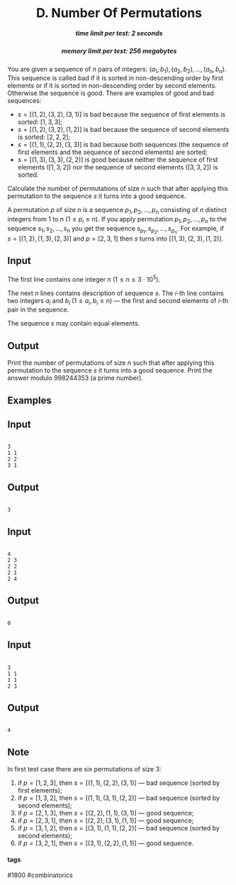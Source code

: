 <h1 style='text-align: center;'> D. Number Of Permutations</h1>

<h5 style='text-align: center;'>time limit per test: 2 seconds</h5>
<h5 style='text-align: center;'>memory limit per test: 256 megabytes</h5>

You are given a sequence of $n$ pairs of integers: $(a_1, b_1), (a_2, b_2), \dots , (a_n, b_n)$. This sequence is called bad if it is sorted in non-descending order by first elements or if it is sorted in non-descending order by second elements. Otherwise the sequence is good. There are examples of good and bad sequences:

* $s = [(1, 2), (3, 2), (3, 1)]$ is bad because the sequence of first elements is sorted: $[1, 3, 3]$;
* $s = [(1, 2), (3, 2), (1, 2)]$ is bad because the sequence of second elements is sorted: $[2, 2, 2]$;
* $s = [(1, 1), (2, 2), (3, 3)]$ is bad because both sequences (the sequence of first elements and the sequence of second elements) are sorted;
* $s = [(1, 3), (3, 3), (2, 2)]$ is good because neither the sequence of first elements $([1, 3, 2])$ nor the sequence of second elements $([3, 3, 2])$ is sorted.

Calculate the number of permutations of size $n$ such that after applying this permutation to the sequence $s$ it turns into a good sequence. 

A permutation $p$ of size $n$ is a sequence $p_1, p_2, \dots , p_n$ consisting of $n$ distinct integers from $1$ to $n$ ($1 \le p_i \le n$). If you apply permutation $p_1, p_2, \dots , p_n$ to the sequence $s_1, s_2, \dots , s_n$ you get the sequence $s_{p_1}, s_{p_2}, \dots , s_{p_n}$. For example, if $s = [(1, 2), (1, 3), (2, 3)]$ and $p = [2, 3, 1]$ then $s$ turns into $[(1, 3), (2, 3), (1, 2)]$.

## Input

The first line contains one integer $n$ ($1 \le n \le 3 \cdot 10^5$).

The next $n$ lines contains description of sequence $s$. The $i$-th line contains two integers $a_i$ and $b_i$ ($1 \le a_i, b_i \le n$) — the first and second elements of $i$-th pair in the sequence.

The sequence $s$ may contain equal elements.

## Output

Print the number of permutations of size $n$ such that after applying this permutation to the sequence $s$ it turns into a good sequence. Print the answer modulo $998244353$ (a prime number).

## Examples

## Input


```

3
1 1
2 2
3 1

```
## Output


```

3

```
## Input


```

4
2 3
2 2
2 1
2 4

```
## Output


```

0

```
## Input


```

3
1 1
1 1
2 3

```
## Output


```

4

```
## Note

In first test case there are six permutations of size $3$: 

1. if $p = [1, 2, 3]$, then $s = [(1, 1), (2, 2), (3, 1)]$ — bad sequence (sorted by first elements);
2. if $p = [1, 3, 2]$, then $s = [(1, 1), (3, 1), (2, 2)]$ — bad sequence (sorted by second elements);
3. if $p = [2, 1, 3]$, then $s = [(2, 2), (1, 1), (3, 1)]$ — good sequence;
4. if $p = [2, 3, 1]$, then $s = [(2, 2), (3, 1), (1, 1)]$ — good sequence;
5. if $p = [3, 1, 2]$, then $s = [(3, 1), (1, 1), (2, 2)]$ — bad sequence (sorted by second elements);
6. if $p = [3, 2, 1]$, then $s = [(3, 1), (2, 2), (1, 1)]$ — good sequence.


#### tags 

#1800 #combinatorics 